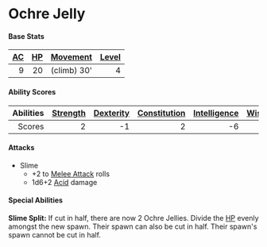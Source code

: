 # Ochre Jelly

#### Base Stats

| [AC](../../../Player%20Characters/Derived%20Statistics/Armor%20Class.md) | [HP](../../../Player%20Characters/Derived%20Statistics/Health%20Points.md) | [Movement](../../../Game%20Procedures/Movement.md) | [Level](../../../Player%20Characters/Derived%20Statistics/Level.md) |
| -----------------------------------------------------------------------: | -------------------------------------------------------------------------: | -------------------------------------------------: | ------------------------------------------------------------------: |
|                                                                        9 |                                                                         20 |                                        (climb) 30' |                                                                   4 |
#### Ability Scores

| Abilities | [Strength](../../../Player%20Characters/Chosen%20Statistics/Strength.md) | [Dexterity](../../../Player%20Characters/Chosen%20Statistics/Dexterity.md) | [Constitution](../../../Player%20Characters/Chosen%20Statistics/Constitution.md) | [Intelligence](../../../Player%20Characters/Chosen%20Statistics/Intelligence.md) | [Wisdom](../../../Player%20Characters/Chosen%20Statistics/Wisdom.md)<br> | [Charisma](../../../Player%20Characters/Chosen%20Statistics/Charisma.md)<br> |
| --------: | -----------------------------------------------------------------------: | -------------------------------------------------------------------------: | -------------------------------------------------------------------------------: | -------------------------------------------------------------------------------: | -----------------------------------------------------------------------: | ---------------------------------------------------------------------------: |
|    Scores |                                                                        2 |                                                                         -1 |                                                                                2 |                                                                               -6 |                                                                       -3 |                                                                           -4 |
#### Attacks
- Slime
	- +2 to [Melee Attack](../../../Game%20Procedures/Melee%20Attack.md) rolls
	- 1d6+2 [Acid](../../../Damage%20Types/Acid.md) damage
#### Special Abilities
**Slime Split:** If cut in half, there are now 2 Ochre Jellies. Divide the [HP](../../../Player%20Characters/Derived%20Statistics/Health%20Points.md) evenly amongst the new spawn. Their spawn can also be cut in half. Their spawn's spawn cannot be cut in half. 